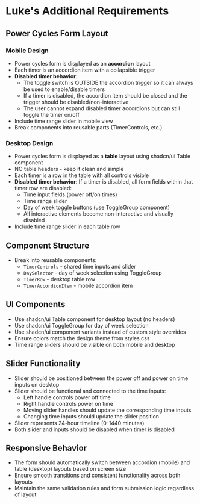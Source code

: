 # Luke's Additional Requirements

## Power Cycles Form Layout

### Mobile Design
- Power cycles form is displayed as an **accordion** layout
- Each timer is an accordion item with a collapsible trigger
- **Disabled timer behavior**: 
  - The toggle switch is OUTSIDE the accordion trigger so it can always be used to enable/disable timers
  - If a timer is disabled, the accordion item should be closed and the trigger should be disabled/non-interactive
  - The user cannot expand disabled timer accordions but can still toggle the timer on/off
- Include time range slider in mobile view
- Break components into reusable parts (TimerControls, etc.)

### Desktop Design  
- Power cycles form is displayed as a **table** layout using shadcn/ui Table component
- NO table headers - keep it clean and simple
- Each timer is a row in the table with all controls visible
- **Disabled timer behavior**: If a timer is disabled, all form fields within that timer row are disabled:
  - Time input fields (power off/on times)  
  - Time range slider
  - Day of week toggle buttons (use ToggleGroup component)
  - All interactive elements become non-interactive and visually disabled
- Include time range slider in each table row

## Component Structure
- Break into reusable components:
  - `TimerControls` - shared time inputs and slider
  - `DaySelector` - day of week selection using ToggleGroup
  - `TimerRow` - desktop table row
  - `TimerAccordionItem` - mobile accordion item

## UI Components
- Use shadcn/ui Table component for desktop layout (no headers)
- Use shadcn/ui ToggleGroup for day of week selection
- Use shadcn/ui component variants instead of custom style overrides
- Ensure colors match the design theme from styles.css
- Time range sliders should be visible on both mobile and desktop

## Slider Functionality
- Slider should be positioned between the power off and power on time inputs on desktop
- Slider should be functional and connected to the time inputs:
  - Left handle controls power off time
  - Right handle controls power on time
  - Moving slider handles should update the corresponding time inputs
  - Changing time inputs should update the slider position
- Slider represents 24-hour timeline (0-1440 minutes)
- Both slider and inputs should be disabled when timer is disabled

## Responsive Behavior
- The form should automatically switch between accordion (mobile) and table (desktop) layouts based on screen size
- Ensure smooth transitions and consistent functionality across both layouts
- Maintain the same validation rules and form submission logic regardless of layout